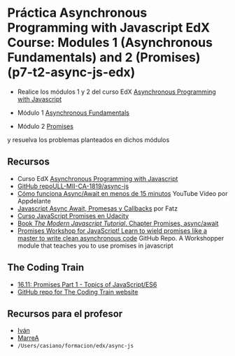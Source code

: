 # Práctica Asynchronous Programming with Javascript EdX Course: Modules 1 (Asynchronous Fundamentals) and 2 (Promises) (p7-t2-async-js-edx)

* Realice los módulos 1  y 2 del curso  EdX [Asynchronous Programming with Javascript](https://courses.edx.org/courses/course-v1:Microsoft+DEV234x+1T2018a/course/) 

* Módulo  1 [Asynchronous Fundamentals](https://courses.edx.org/courses/course-v1:Microsoft+DEV234x+1T2018a/courseware/d2230f74f2ec482cace613dcf2f68532/1461631d15d24c4d9236d521212456b2/1?activate_block_id=block-v1%3AMicrosoft%2BDEV234x%2B1T2018a%2Btype%40vertical%2Bblock%40812edbe650c347769a9f7b15d319119b)
* Módulo 2 [Promises](https://courses.edx.org/courses/course-v1:Microsoft+DEV234x+1T2018a/courseware/a5a997ac957f47b888f9c1b5cb1f579f/ebad798f88a2476e83d643e3d27d85bc/1?activate_block_id=block-v1%3AMicrosoft%2BDEV234x%2B1T2018a%2Btype%40vertical%2Bblock%406604421d3a684a70b829d1afccaa300f)

y resuelva los problemas planteados en dichos módulos

## Recursos

* Curso  EdX [Asynchronous Programming with Javascript](https://courses.edx.org/courses/course-v1:Microsoft+DEV234x+1T2018a/course/)
* [GitHub repoULL-MII-CA-1819/async-js](https://github.com/ULL-MII-CA-1819/async-js)
* [Cómo funciona Async/Await en menos de 15 minutos](https://youtu.be/u2axmPnxUoo) YouTube Vídeo por Appdelante
* [Javascript Async Await, Promesas y Callbacks](https://youtu.be/Q3HtXuDEy5s) por Fatz
* [Curso JavaScript Promises en Udacity](https://classroom.udacity.com/courses/ud898)
* [Book *The Modern Javascript Tutorial*. Chapter Promises, async/await](https://javascript.info/async)
* [Promises Workshop for JavaScript! Learn to wield promises like a master to write clean asynchronous code](https://github.com/stevekane/promise-it-wont-hurt) GitHub Repo. A Workshopper module that teaches you to use promises in javascript

## The Coding Train

* [16.11: Promises Part 1 - Topics of JavaScript/ES6](https://youtu.be/QO4NXhWo_NM)
* [GitHub repo for The Coding Train website](https://github.com/CodingTrain/website)


## Recursos para el profesor

* [Iván](https://github.com/ULL-MII-CA-1819/t2-p10-async-js-alu0100693737)
* [MarreA](https://github.com/ULL-MII-CA-1819/t2-p10-async-js-marreA)
* `/Users/casiano/formacion/edx/async-js`


